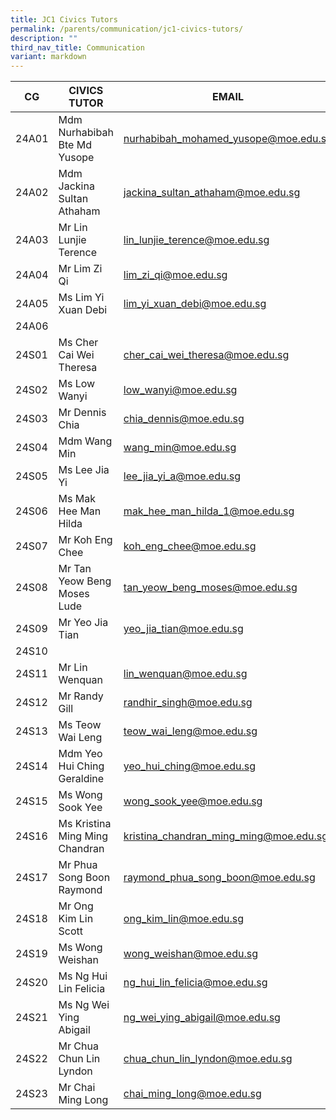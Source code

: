 ```yaml
---
title: JC1 Civics Tutors
permalink: /parents/communication/jc1-civics-tutors/
description: ""
third_nav_title: Communication
variant: markdown
---
```

| CG | CIVICS TUTOR | EMAIL |
| -------- | -------- | -------- |
| 24A01 | Mdm Nurhabibah Bte Md Yusope | nurhabibah_mohamed_yusope@moe.edu.sg |
| 24A02 | Mdm Jackina Sultan Athaham | jackina_sultan_athaham@moe.edu.sg |
| 24A03 | Mr Lin Lunjie Terence | lin_lunjie_terence@moe.edu.sg |
| 24A04 | Mr Lim Zi Qi | lim_zi_qi@moe.edu.sg |
| 24A05 | Ms Lim Yi Xuan Debi | lim_yi_xuan_debi@moe.edu.sg |
| 24A06 | 
| 24S01 | Ms Cher Cai Wei Theresa | cher_cai_wei_theresa@moe.edu.sg |
| 24S02 | Ms Low Wanyi | low_wanyi@moe.edu.sg |
| 24S03 | Mr Dennis Chia | chia_dennis@moe.edu.sg |
| 24S04 | Mdm Wang Min | wang_min@moe.edu.sg |
| 24S05 | Ms Lee Jia Yi | lee_jia_yi_a@moe.edu.sg |
| 24S06 | Ms Mak Hee Man Hilda | mak_hee_man_hilda_1@moe.edu.sg |
| 24S07 | Mr Koh Eng Chee | koh_eng_chee@moe.edu.sg |
| 24S08 | Mr Tan Yeow Beng Moses Lude | tan_yeow_beng_moses@moe.edu.sg |
| 24S09 | Mr Yeo Jia Tian | yeo_jia_tian@moe.edu.sg |
| 24S10 | 
| 24S11 | Mr Lin Wenquan | lin_wenquan@moe.edu.sg |
| 24S12 | Mr Randy Gill | randhir_singh@moe.edu.sg |
| 24S13 | Ms Teow Wai Leng | teow_wai_leng@moe.edu.sg |
| 24S14 | Mdm Yeo Hui Ching Geraldine | yeo_hui_ching@moe.edu.sg |
| 24S15 | Ms Wong Sook Yee | wong_sook_yee@moe.edu.sg |
| 24S16 | Ms Kristina Ming Ming Chandran | kristina_chandran_ming_ming@moe.edu.sg |
| 24S17 | Mr Phua Song Boon Raymond | raymond_phua_song_boon@moe.edu.sg |
| 24S18 | Mr Ong Kim Lin Scott | ong_kim_lin@moe.edu.sg |
| 24S19 | Ms Wong Weishan | wong_weishan@moe.edu.sg |
| 24S20 | Ms Ng Hui Lin Felicia | ng_hui_lin_felicia@moe.edu.sg |
| 24S21 | Ms Ng Wei Ying Abigail | ng_wei_ying_abigail@moe.edu.sg |
| 24S22 | Mr Chua Chun Lin Lyndon | chua_chun_lin_lyndon@moe.edu.sg |
| 24S23 | Mr Chai Ming Long | chai_ming_long@moe.edu.sg |